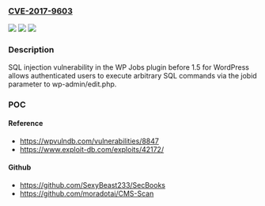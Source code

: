 ### [CVE-2017-9603](https://cve.mitre.org/cgi-bin/cvename.cgi?name=CVE-2017-9603)
![](https://img.shields.io/static/v1?label=Product&message=n%2Fa&color=blue)
![](https://img.shields.io/static/v1?label=Version&message=n%2Fa&color=blue)
![](https://img.shields.io/static/v1?label=Vulnerability&message=n%2Fa&color=brighgreen)

### Description

SQL injection vulnerability in the WP Jobs plugin before 1.5 for WordPress allows authenticated users to execute arbitrary SQL commands via the jobid parameter to wp-admin/edit.php.

### POC

#### Reference
- https://wpvulndb.com/vulnerabilities/8847
- https://www.exploit-db.com/exploits/42172/

#### Github
- https://github.com/SexyBeast233/SecBooks
- https://github.com/moradotai/CMS-Scan


